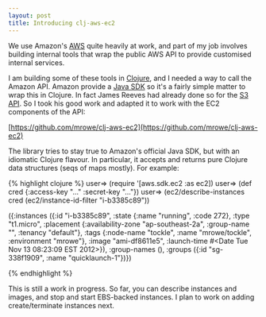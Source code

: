 ```yaml
---
layout: post
title: Introducing clj-aws-ec2
---
```


We use Amazon's [AWS][] quite heavily at work, and part of my job
involves building internal tools that wrap the public AWS API to
provide customised internal services.

I am building some of these tools in [Clojure][], and I needed a way
to call the Amazon API. Amazon provide a [Java SDK][] so it's a fairly
simple matter to wrap this in Clojure. In fact James Reeves had
already done so for the [S3 API][]. So I took his good work and
adapted it to work with the EC2 components of the API:

[https://github.com/mrowe/clj-aws-ec2](https://github.com/mrowe/clj-aws-ec2)

The library tries to stay true to Amazon's official Java SDK, but with
an idiomatic Clojure flavour. In particular, it accepts and returns
pure Clojure data structures (seqs of maps mostly). For example:

{% highlight clojure %}
user=> (require '[aws.sdk.ec2 :as ec2])
user=> (def cred {:access-key "..." :secret-key "..."})
user=> (ec2/describe-instances cred (ec2/instance-id-filter "i-b3385c89"))

({:instances
    ({:id "i-b3385c89",
      :state {:name "running",
              :code 272},
      :type "t1.micro",
      :placement {:availability-zone "ap-southeast-2a",
                  :group-name "",
                  :tenancy "default"}, 
      :tags {:node-name "tockle",
             :name "mrowe/tockle",
             :environment "mrowe"},
      :image "ami-df8611e5",
      :launch-time #<Date Tue Nov 13 08:23:09 EST 2012>}),
  :group-names (),
  :groups ({:id "sg-338f1909", :name "quicklaunch-1"})})

{% endhighlight %}

This is still a work in progress. So far, you can describe instances
and images, and stop and start EBS-backed instances. I plan to work on
adding create/terminate instances next.

[AWS]: http://aws.amazon.com/
[Clojure]: http://clojure.org/
[Java SDK]: http://aws.amazon.com/sdkforjava/
[S3 API]: https://github.com/weavejester/clj-aws-s3
